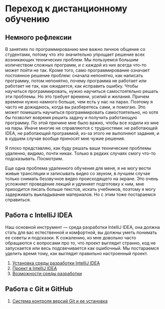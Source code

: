 # Переход к дистанционному обучению

## Немного рефлексии

В занятиях по программированию мне важно личное общение со студентами, потому что это значительно упрощает
решение всех возникающих технических проблем. Мы пользуемся большим количеством сложных программ, и с каждой из
них всегда что-то может пойти не так. Кроме того, само программирование означает постоянное решение проблем:
сначала непонятно, как написать программу, потом непонятно, почему программа не работает или работает не так,
как ожидается, как исправить ошибку. Чтобы научиться программировать, нужно научиться самостоятельно решать
эти проблемы. Но это требует времени, усилий и желания. Причем времени нужно намного больше, чем есть у нас
на парах. Поэтому я часто не дожидаюсь, когда вы разберетесь сами, и помогаю. Это может помешать научиться
программировать самостоятельно, но хотя бы позволит вовремя
решить задачу и получить работающую программу. По этой причине мне было важно, чтобы все ходили ко мне на пары.
Иначе многие не справляются с трудностями: не работающей IDEA, не работающей программой, из-за этого не
выполняют задания, и в худшем случае вообще приносят мне чужие решения.

Я плохо представляю, как буду решать ваши технические проблемы удаленно, видимо, почти никак. Только в редких
случаях смогу что-то подсказывать. Посмотрим.

Еще одна проблема удаленного обучения для меня, я не могу вести живые трансляции и записывать видео со звуком,
в лучшем случае только снимать беззвучное видео происходящего на экране. Это очень усложняет проведение лекций
и удлиняет подготовку к ним, мне приходится писать больше текстов, искать учебников, поэтому я могу задерживать
выкладывание материалов. Но с этим тоже постараемся справиться. 

## Работа с IntelliJ IDEA

Наш основной инструмент — среда разработки IntelliJ IDEA, она должна стать для вас естественной и комфортной,
вы должны уметь понимать ее советы и подсказки. К сожалению, ко мне довольно часто обращаются с вопросами про
то, что проект выглядит странно, код не запускается или весь подсвечивается как ошибочный. Мы постараемся
уделить время тому, как выглядит правильно настроенный проект. 

1. [Установка среды разработки IntelliJ IDEA](intellij-idea-install)
1. [Проект в IntelliJ IDEA](intellij-idea-configure)
1. [Возможности среды разработки](idea-features)

## Работа с Git и GitHub

1. [Система контроля версий Git и ее установка](git-basics)
